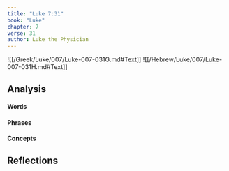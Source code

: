 ```yaml
---
title: "Luke 7:31"
book: "Luke"
chapter: 7
verse: 31
author: Luke the Physician
---
```

![[/Greek/Luke/007/Luke-007-031G.md#Text]]
![[/Hebrew/Luke/007/Luke-007-031H.md#Text]]

## Analysis

#### Words

#### Phrases

#### Concepts

## Reflections

